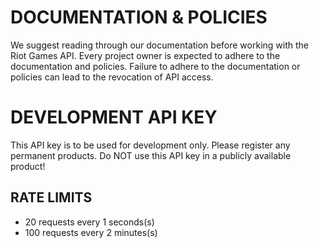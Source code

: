 
# DOCUMENTATION & POLICIES

We suggest reading through our documentation before working with the Riot Games API.
Every project owner is expected to adhere to the documentation and policies.
Failure to adhere to the documentation or policies can lead to the revocation of API access.

# DEVELOPMENT API KEY

This API key is to be used for development only.
Please register any permanent products.
Do NOT use this API key in a publicly available product!

## RATE LIMITS

- 20 requests every 1 seconds(s)
- 100 requests every 2 minutes(s)
